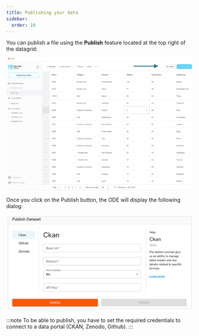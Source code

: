 ```yaml
---
title: Publishing your data
sidebar:
  order: 10
---
```


You can publish a file using the **Publish** feature located at the top right of the datagrid:

![Publish button](./assets/publishing-data/publish-button.png)

Once you click on the Publish button, the ODE will display the following dialog:

![Publish form](./assets/publishing-data/publish-form.png)

:::note
To be able to publish, you have to set the required credentials to connect to a data portal (CKAN, Zenodo, Github).
:::
